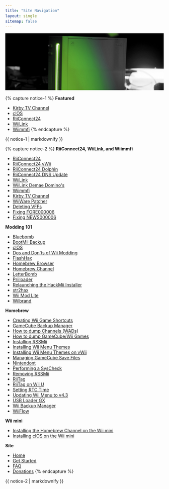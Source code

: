 ```yaml
---
title: "Site Navigation"
layout: single
sitemap: false
---
```


![WiiTutorials](/images/WiiTutorials.jpg)

{% capture notice-1 %}
**Featured**

- [Kirby TV Channel](kirby-tv)
- [cIOS](cios)
- [RiiConnect24](riiconnect24)
- [WiiLink](wiilink)
- [Wiimmfi](wiimmfi)
{% endcapture %}
<div class="notice--info">{{ notice-1 | markdownify }}</div>

{% capture notice-2 %}
**RiiConnect24, WiiLink, and Wiimmfi**

- [RiiConnect24](riiconnect24)
- [RiiConnect24 vWii](riiconnect24-vwii)
- [RiiConnect24 Dolphin](riiconnect24-dolphin)
- [RiiConnect24 DNS Update](riiconnect24-dns-update)
- [WiiLink](wiilink)
- [WiiLink Demae Domino's](wiilink-demae-dominos)
- [Wiimmfi](wiimmfi)
- [Kirby TV Channel](kirby-tv)
- [WiiWare Patcher](wiiwarepatcher)
- [Deleting VFFs](deleting-vffs)
- [Fixing FORE000006](riiconnect24-batteryfix)
- [Fixing NEWS000006](news000006)

**Modding 101**

- [Bluebomb](bluebomb)
- [BootMii Backup](bootmii)
- [cIOS](cios)
- [Dos and Don'ts of Wii Modding](dosanddonts)
- [FlashHax](flashhax)
- [Homebrew Browser](hbb)
- [Homebrew Channel](hbc)
- [LetterBomb](letterbomb)
- [Priiloader](priiloader)
- [Relaunching the HackMii Installer](hackmii)
- [str2hax](str2hax)
- [Wii Mod Lite](wiimodlite)
- [Wilbrand](wilbrand)

**Homebrew**

- [Creating Wii Game Shortcuts](wiigsc)
- [GameCube Backup Manager](gcbackupmanager)
- [How to dump Channels (WADs)](dump-wads)
- [How to dump GameCube/Wii Games](dump-games)
- [Installing RSSMii](rssmii)
- [Installing Wii Menu Themes](themes)
- [Installing Wii Menu Themes on vWii](themes-vwii)
- [Managing GameCube Save Files](gcsaves)
- [Nintendont](nintendont)
- [Performing a SysCheck](syscheck)
- [Removing RSSMii](rssmii-remove)
- [RiiTag](riitag)
- [RiiTag on Wii U](riitag-wiiu)
- [Setting RTC Time](rtc)
- [Updating Wii Menu to v4.3](update)
- [USB Loader GX](usbloadergx)
- [Wii Backup Manager](wiibackupmanager)
- [WiiFlow](wiiflow)

**Wii mini**

- [Installing the Homebrew Channel on the Wii mini](hbc-mini)
- [Installing cIOS on the Wii mini](cios-mini)

**Site**

- [Home](/)
- [Get Started](get-started)
- [FAQ](faq)
- [Donations](donations)
{% endcapture %}
<div class="notice--primary">{{ notice-2 | markdownify }}</div>
